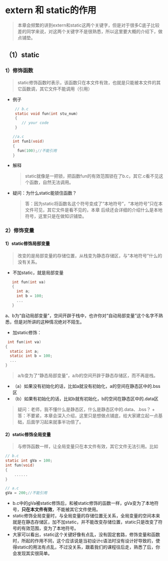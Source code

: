 # extern 和 static的作用
  > 本章会频繁的讲到extern和static这两个关键字，但是对于很多C底子比较差的同学来说，对这两个关键字不是很熟悉，所以这里要大概的介绍下，做点铺垫。
      
## （1）static
				
### 1）修饰函数
 > static修饰函数时表示，该函数只在本文件有效，也就是只能被本文件的其它函数调，其它文件不能调用（引用）
 
 + 例子
    ```c
     // b.c
     static void fun(int stu_num)
     {
        // your code
     }
    ```
    ```c
    //a.c                       
    int fun1(void)       			
    {													
      fun(100);//不能引用												
    }	
    ```

  + 解释
    > static就像是一把锁，把函数fun的有效范围锁在了b.c，其它.c看不见这个函数，自然无法调用。
  
  + 疑问：为什么static能锁住函数？
     > 答：因为static将函数名这个符号变成了“本地符号”，“本地符号”只在本文件可见，其它文件是看不见的，本章
          后续还会详细的介绍什么是本地符号，这里只是在做知识铺垫。
			
			
### 2）修饰变量
#### 1）static修饰局部变量
> 改变的是局部变量的存储位置，从栈变为静态存储区，与“本地符号”什么的没有关系。
+ 不加static，就是局部变量
 ```c
    int fun(int va)
    {
      int a; 
      int b = 100;
      ...
    }
 ```
 a、b为“自动局部变量”，空间开辟于栈中，也许你对“自动局部变量”这个名字不熟悉，但是对所讲的这种情况绝对不陌生。
+ 加static修饰：
```c
 int fun(int va)
{
  static int a; 
  static int b = 100;
  ...
}
```
> a/b变为了“静态局部变量”，a/b的空间开辟于静态存储区，而不再是栈。
+ （a）如果没有初始化的话，比如a就没有初始化，a的空间在静态区中的.bss区
+ （b）如果有初始化的话，比如b就有初始化，b的空间在静态区中的.data区
> 疑问：老师，我不懂什么是静态区，什么是静态区中的.data、.bss？
	  + 答：不要紧，本章会深入介绍，这里只是想做点铺底，给大家建立起一点基础，后面学习起来就事半功倍了。
	  
#### 2）static修饰全局变量
> 与修饰函数一样，让全局变量只在本文件有效，其它文件无法引用。比如
```c
// b.c
static int gVa = 100;                      
int fun(void)
{
    ......
}
```
```c
// a.c
gVa = 200;//不能引用
```
+ b.c中的gVa被static修饰后，和被static修饰的函数一样，gVa变为了本地符号，**只在本文件有效**，不能被其它文件使用。
+ static修饰全局变量时，与全局变量的存储位置无关系，全局变量的空间本来就是在静态存储区，加不加static，并不能改变存储位置，static只是改变了符号的有效范围，变为了本地符号。
+ 大家可以看出，static这个关键好像有点乱，没有固定套路，修饰变量和函数时，所起的作用不同，这个应该说是当初设计c语法时没有设计好导致的，使得static的用法有点乱，不过没关系，跟着我们的课程往后走，熟悉了后，你会发现其实很简单。

   
